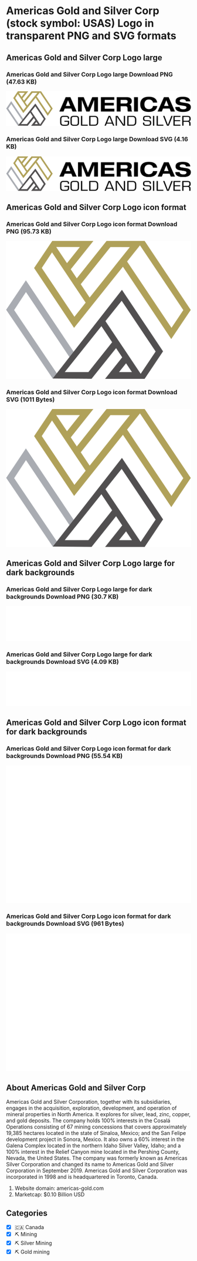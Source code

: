 # Americas Gold and Silver Corp (stock symbol: USAS) Logo in transparent PNG and SVG formats

## Americas Gold and Silver Corp Logo large

### Americas Gold and Silver Corp Logo large Download PNG (47.63 KB)

![Americas Gold and Silver Corp Logo large Download PNG (47.63 KB)](/img/orig/USAS_BIG-227a1e40.png)

### Americas Gold and Silver Corp Logo large Download SVG (4.16 KB)

![Americas Gold and Silver Corp Logo large Download SVG (4.16 KB)](/img/orig/USAS_BIG-13b94644.svg)

## Americas Gold and Silver Corp Logo icon format

### Americas Gold and Silver Corp Logo icon format Download PNG (95.73 KB)

![Americas Gold and Silver Corp Logo icon format Download PNG (95.73 KB)](/img/orig/USAS-3dde72a1.png)

### Americas Gold and Silver Corp Logo icon format Download SVG (1011 Bytes)

![Americas Gold and Silver Corp Logo icon format Download SVG (1011 Bytes)](/img/orig/USAS-c59a076d.svg)

## Americas Gold and Silver Corp Logo large for dark backgrounds

### Americas Gold and Silver Corp Logo large for dark backgrounds Download PNG (30.7 KB)

![Americas Gold and Silver Corp Logo large for dark backgrounds Download PNG (30.7 KB)](/img/orig/USAS_BIG.D-f4b3bcc5.png)

### Americas Gold and Silver Corp Logo large for dark backgrounds Download SVG (4.09 KB)

![Americas Gold and Silver Corp Logo large for dark backgrounds Download SVG (4.09 KB)](/img/orig/USAS_BIG.D-e408e561.svg)

## Americas Gold and Silver Corp Logo icon format for dark backgrounds

### Americas Gold and Silver Corp Logo icon format for dark backgrounds Download PNG (55.54 KB)

![Americas Gold and Silver Corp Logo icon format for dark backgrounds Download PNG (55.54 KB)](/img/orig/USAS.D-c122a64a.png)

### Americas Gold and Silver Corp Logo icon format for dark backgrounds Download SVG (961 Bytes)

![Americas Gold and Silver Corp Logo icon format for dark backgrounds Download SVG (961 Bytes)](/img/orig/USAS.D-a7e60075.svg)

## About Americas Gold and Silver Corp

Americas Gold and Silver Corporation, together with its subsidiaries, engages in the acquisition, exploration, development, and operation of mineral properties in North America. It explores for silver, lead, zinc, copper, and gold deposits. The company holds 100% interests in the Cosalá Operations consisting of 67 mining concessions that covers approximately 19,385 hectares located in the state of Sinaloa, Mexico; and the San Felipe development project in Sonora, Mexico. It also owns a 60% interest in the Galena Complex located in the northern Idaho Silver Valley, Idaho; and a 100% interest in the Relief Canyon mine located in the Pershing County, Nevada, the United States. The company was formerly known as Americas Silver Corporation and changed its name to Americas Gold and Silver Corporation in September 2019. Americas Gold and Silver Corporation was incorporated in 1998 and is headquartered in Toronto, Canada.

1. Website domain: americas-gold.com
2. Marketcap: $0.10 Billion USD


## Categories
- [x] 🇨🇦 Canada
- [x] ⛏️ Mining
- [x] ⛏️ Silver Mining
- [x] ⛏️ Gold mining
